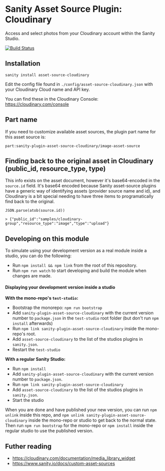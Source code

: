 # Sanity Asset Source Plugin: Cloudinary

Access and select photos from your Cloudinary account within the Sanity Studio.

[![Build Status](https://travis-ci.org/sanity-io/sanity-plugin-asset-source-cloudinary.svg?branch=master)](https://travis-ci.org/sanity-io/sanity-plugin-asset-source-cloudinary)


## Installation

`sanity install asset-source-cloudinary`

Edit the config file found in `./config/asset-source-cloudinary.json` with your Cloudinary Cloud name and API key.

You can find these in the Cloudinary Console: https://cloudinary.com/console

## Part name

If you need to customize available asset sources, the plugin part name for this asset source is:

`part:sanity-plugin-asset-source-cloudinary/image-asset-source`

## Finding back to the original asset in Cloudinary (public_id, resource_type, type)
This info exists on the asset document, however it's base64-encoded in the `source.id` field.
It's base64 encoded because Sanity asset-source plugins have a generic way of identifying assets (provider source name and id), and Cloudinary is a bit special needing to have three items to programatically find back to the original.

```
JSON.parse(atob(source.id))

> {"public_id":"samples/cloudinary-group","resource_type":"image","type":"upload"}
```

## Developing on this module

To simulate using your development version as a real module inside a studio, you can do the following:

* Run `npm install && npm link` from the root of this repository.
* Run `npm run watch` to start developing and build the module when changes are made.

#### Displaying your development version inside a studio

**With the mono-repo's `test-studio`:**

  * Bootstrap the monorepo: `npm run bootstrap`
  * Add `sanity-plugin-asset-source-cloudinary` with the current version number to `package.json` in the `test-studio` root folder (but don't run `npm install` afterwards)
  * Run `npm link sanity-plugin-asset-source-cloudinary` inside the mono-repo's root.
  * Add `asset-source-cloudinary` to the list of the studios plugins in `sanity.json`.
  * Restart the `test-studio`

**With a regular Sanity Studio:**
  * Run `npm install`
  * Add `sanity-plugin-asset-source-cloudinary` with the current version number to `package.json`.
  * Run `npm link sanity-plugin-asset-source-cloudinary`
  * Add `asset-source-cloudinary` to the list of the studios plugins in `sanity.json`.
  * Start the studio

When you are done and have published your new version, you can run `npm unlink` inside this repo, and `npm unlink sanity-plugin-asset-source-cloudinary` inside the mono-repo or studio to get back to the normal state. Then run `npm run bootstrap` for the mono-repo or `npm install` inside the regular studio to use the published version.


## Futher reading
* https://cloudinary.com/documentation/media_library_widget
* https://www.sanity.io/docs/custom-asset-sources
